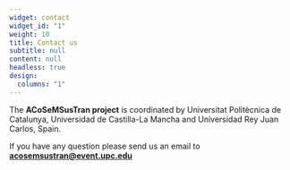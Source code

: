 ```yaml
---
widget: contact
widget_id: "1"
weight: 10
title: Contact us
subtitle: null
content: null
headless: true
design:
  columns: "1"
---
```

The **ACoSeMSusTran project** is coordinated by Universitat Politècnica de Catalunya, Universidad de Castilla-La Mancha and Universidad Rey Juan Carlos, Spain.

If you have any question please send us an email to **acosemsustran@event.upc.edu**
